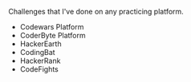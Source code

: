 Challenges that I've done on any practicing platform.
- Codewars Platform
- CoderByte Platform
- HackerEarth
- CodingBat
- HackerRank
- CodeFights
